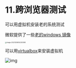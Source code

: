 # 11.跨浏览器测试

可以用虚拟机安装老的系统测试

微软提供了一些[老的windows 镜像](https://developer.microsoft.com/en-us/microsoft-edge/tools/vms/)

<img src="/Users/bugaco/Library/Application Support/typora-user-images/image-20201208092303080.png" alt="image-20201208092303080" style="zoom: 33%;" />

可以用[virtualbox](https://www.virtualbox.org/wiki/Downloads)来安装虚拟机

![img](https://mdn.mozillademos.org/files/14089/virtualbox.png)




